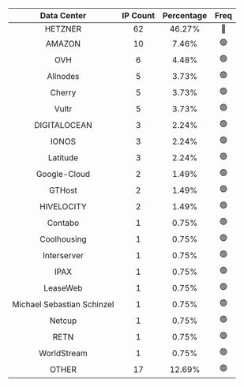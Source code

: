 | Data Center | IP Count | Percentage | Freq |
|:------------:|:--------:|:-----------:|:-----:|
| HETZNER | 62 | 46.27% | 🔴 |
| AMAZON | 10 | 7.46% | 🟢 |
| OVH | 6 | 4.48% | 🟢 |
| Allnodes | 5 | 3.73% | 🟢 |
| Cherry | 5 | 3.73% | 🟢 |
| Vultr | 5 | 3.73% | 🟢 |
| DIGITALOCEAN | 3 | 2.24% | 🟢 |
| IONOS | 3 | 2.24% | 🟢 |
| Latitude | 3 | 2.24% | 🟢 |
| Google-Cloud | 2 | 1.49% | 🟢 |
| GTHost | 2 | 1.49% | 🟢 |
| HIVELOCITY | 2 | 1.49% | 🟢 |
| Contabo | 1 | 0.75% | 🟢 |
| Coolhousing | 1 | 0.75% | 🟢 |
| Interserver | 1 | 0.75% | 🟢 |
| IPAX | 1 | 0.75% | 🟢 |
| LeaseWeb | 1 | 0.75% | 🟢 |
| Michael Sebastian Schinzel | 1 | 0.75% | 🟢 |
| Netcup | 1 | 0.75% | 🟢 |
| RETN | 1 | 0.75% | 🟢 |
| WorldStream | 1 | 0.75% | 🟢 |
| OTHER | 17 | 12.69% | 🟢 |
